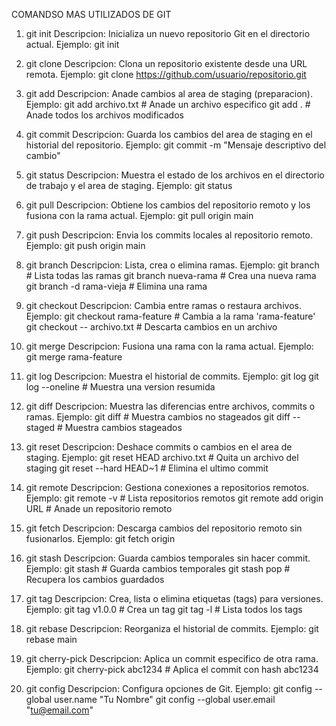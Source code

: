 COMANDSO MAS UTILIZADOS DE GIT

1. git init
Descripcion: Inicializa un nuevo repositorio Git en el directorio actual.
Ejemplo:
    git init

2. git clone
Descripcion: Clona un repositorio existente desde una URL remota.
Ejemplo:
    git clone https://github.com/usuario/repositorio.git

3. git add
Descripcion: Anade cambios al area de staging (preparacion).
Ejemplo:
    git add archivo.txt  # Anade un archivo especifico
    git add .            # Anade todos los archivos modificados

4. git commit
Descripcion: Guarda los cambios del area de staging en el historial del repositorio.
Ejemplo:
    git commit -m "Mensaje descriptivo del cambio"

5. git status
Descripcion: Muestra el estado de los archivos en el directorio de trabajo y el area de staging.
Ejemplo:
    git status

6. git pull
Descripcion: Obtiene los cambios del repositorio remoto y los fusiona con la rama actual.
Ejemplo:
    git pull origin main

7. git push
Descripcion: Envia los commits locales al repositorio remoto.
Ejemplo:
    git push origin main

8. git branch
Descripcion: Lista, crea o elimina ramas.
Ejemplo:
    git branch                  # Lista todas las ramas
    git branch nueva-rama       # Crea una nueva rama
    git branch -d rama-vieja    # Elimina una rama

9. git checkout
Descripcion: Cambia entre ramas o restaura archivos.
Ejemplo:
    git checkout rama-feature   # Cambia a la rama 'rama-feature'
    git checkout -- archivo.txt # Descarta cambios en un archivo

10. git merge
Descripcion: Fusiona una rama con la rama actual.
Ejemplo:
    git merge rama-feature

11. git log
Descripcion: Muestra el historial de commits.
Ejemplo:
    git log
    git log --oneline          # Muestra una version resumida

12. git diff
Descripcion: Muestra las diferencias entre archivos, commits o ramas.
Ejemplo:
    git diff                   # Muestra cambios no stageados
    git diff --staged          # Muestra cambios stageados

13. git reset
Descripcion: Deshace commits o cambios en el area de staging.
Ejemplo:
    git reset HEAD archivo.txt # Quita un archivo del staging
    git reset --hard HEAD~1    # Elimina el ultimo commit 

14. git remote
Descripcion: Gestiona conexiones a repositorios remotos.
Ejemplo:
    git remote -v              # Lista repositorios remotos
    git remote add origin URL  # Anade un repositorio remoto

15. git fetch
Descripcion: Descarga cambios del repositorio remoto sin fusionarlos.
Ejemplo:
    git fetch origin

16. git stash
Descripcion: Guarda cambios temporales sin hacer commit.
Ejemplo:
    git stash                  # Guarda cambios temporales
    git stash pop              # Recupera los cambios guardados

17. git tag
Descripcion: Crea, lista o elimina etiquetas (tags) para versiones.
Ejemplo:
    git tag v1.0.0             # Crea un tag
    git tag -l                 # Lista todos los tags

18. git rebase
Descripcion: Reorganiza el historial de commits.
Ejemplo:
    git rebase main

19. git cherry-pick
Descripcion: Aplica un commit especifico de otra rama.
Ejemplo:
    git cherry-pick abc1234    # Aplica el commit con hash abc1234

20. git config
Descripcion: Configura opciones de Git.
Ejemplo:
    git config --global user.name "Tu Nombre"
    git config --global user.email "tu@email.com"